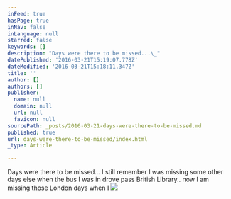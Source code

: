 ```yaml
---
inFeed: true
hasPage: true
inNav: false
inLanguage: null
starred: false
keywords: []
description: "Days were there to be missed...\_"
datePublished: '2016-03-21T15:19:07.778Z'
dateModified: '2016-03-21T15:18:11.347Z'
title: ''
author: []
authors: []
publisher:
  name: null
  domain: null
  url: null
  favicon: null
sourcePath: _posts/2016-03-21-days-were-there-to-be-missed.md
published: true
url: days-were-there-to-be-missed/index.html
_type: Article

---
```

Days were there to be missed... I still remember I was missing some other days else when the bus I was in drove pass British Library.. now I am missing those London days when I ![](https://the-grid-user-content.s3-us-west-2.amazonaws.com/9d9eecb6-0209-434a-b435-c6b7aef639b2.jpg)